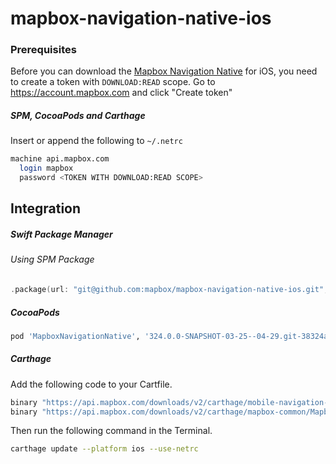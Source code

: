 # mapbox-navigation-native-ios

### Prerequisites

Before you can download the [Mapbox Navigation Native](https://github.com/mapbox/mapbox-navigation-native) for iOS, you need to create a token with `DOWNLOAD:READ` scope.
Go to https://account.mapbox.com and click "Create token"

##### SPM, CocoaPods and Carthage
Insert or append the following to `~/.netrc`

```bash
machine api.mapbox.com
  login mapbox
  password <TOKEN WITH DOWNLOAD:READ SCOPE>
```

## Integration

##### Swift Package Manager

###### Using SPM Package

```swift
.package(url: "git@github.com:mapbox/mapbox-navigation-native-ios.git", from: "324.0.0-SNAPSHOT-03-25--04-29.git-38324aa-SNAPSHOT.0325T1903Z.6f54f1b"),
```

##### CocoaPods

```ruby
pod 'MapboxNavigationNative', '324.0.0-SNAPSHOT-03-25--04-29.git-38324aa-SNAPSHOT.0325T1903Z.6f54f1b'
```

##### Carthage

Add the following code to your Cartfile.

```bash
binary "https://api.mapbox.com/downloads/v2/carthage/mobile-navigation-native/MapboxNavigationNative.json" == 324.0.0-SNAPSHOT-03-25--04-29.git-38324aa-SNAPSHOT.0325T1903Z.6f54f1b
binary "https://api.mapbox.com/downloads/v2/carthage/mapbox-common/MapboxCommon-ios.json" == 24.11.0-SNAPSHOT-03-25--04-29.git-38324aa
```

Then run the following command in the Terminal.
```bash
carthage update --platform ios --use-netrc
```
